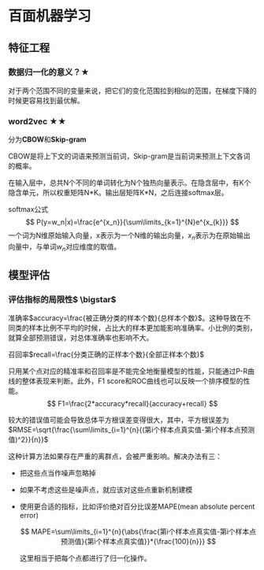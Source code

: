 # 百面机器学习



## 特征工程

### 数据归一化的意义？$\bigstar$

对于两个范围不同的变量来说，把它们的变化范围拉到相似的范围，在梯度下降的时候更容易找到最优解。

### word2vec $\bigstar \bigstar$

分为**CBOW**和**Skip-gram**

CBOW是将上下文的词语来预测当前词，Skip-gram是当前词来预测上下文各词的概率。

在输入层中，总共N个不同的单词转化为N个独热向量表示。在隐含层中，有K个隐含单元，所以权重矩阵N\*K。输出层矩阵K\*N，之后连接softmax层。

softmax公式
$$
P(y=w_n|x)=\frac{e^{x_n}}{\sum\limits_{k=1}^{N}e^{x_{k}}}
$$
一个词为N维原始输入向量，x表示为一个N维的输出向量，$x_{n}$表示为在原始输出向量中，与单词$w_{n}$对应维度的取值。

## 模型评估

### 评估指标的局限性$ \bigstar$

准确率$accuracy=\frac{被正确分类的样本个数}{总样本个数}$。这种导致在不同类的样本比例不平均的时候，占比大的样本更加能影响准确率。小比例的类别，就算全部预测错误，对总体准确率也影响不大。

召回率$recall=\frac{分类正确的正样本个数}{全部正样本个数}$

只用某个点对应的精准率和召回率是不能完全地衡量模型的性能，只能通过P-R曲线的整体表现来判断。此外，F1 score和ROC曲线也可以反映一个排序模型的性能。
$$
F1=\frac{2*accuracy*recall}{accuracy+recall}
$$


较大的错误值可能会导致总体平方根误差变得很大，其中，平方根误差为$RMSE=\sqrt{\frac{\sum\limits_{i=1}^{n}{(第i个样本点真实值-第i个样本点预测值)^2}}{n}}$

这种计算方法如果存在严重的离群点，会被严重影响。解决办法有三：

+ 把这些点当作噪声忽略掉

+ 如果不考虑这些是噪声点，就应该对这些点重新机制建模

+ 使用更合适的指标，比如评价绝对百分比误差MAPE(mean absolute percent error)

  
  $$
  MAPE=\sum\limits_{i=1}^{n}{\abs{\frac{第i个样本点真实值-第i个样本点预测值}{第i个样本点真实值}}*{\frac{100}{n}}}
  $$
  

  这里相当于把每个点都进行了归一化操作。
